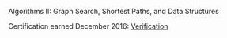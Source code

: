 Algorithms II: Graph Search, Shortest Paths, and Data Structures

Certification earned December 2016: [Verification](https://www.coursera.org/account/accomplishments/verify/F7YQLVSCK2V9)